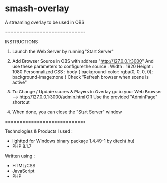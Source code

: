 # smash-overlay
A streaming overlay to be used in OBS 

============================

INSTRUCTIONS
1. Launch the Web Server by running "Start Server" 

2. Add Browser Source in OBS with address "http://127.0.0.1:3000"
And use these parameters to configure the source :
Width : 1920
Height : 1080
Personnalized CSS : body { background-color: rgba(0, 0, 0, 0); background-image:none }
Check "Refresh browser when scene is active"

3. To Change / Update scores & Players in Overlay go to your Web Browser --> http://127.0.0.1:3000/admin.html
OR Use the provided "AdminPage" shortcut

4. When done, you can close the "Start Server" window

============================

Technologies & Products I used :
- lighttpd for Windows binary package 1.4.49-1 by dtech(.hu)
- PHP 8.1.7

Written using :
- HTML/CSS
- JavaScript
- PHP
